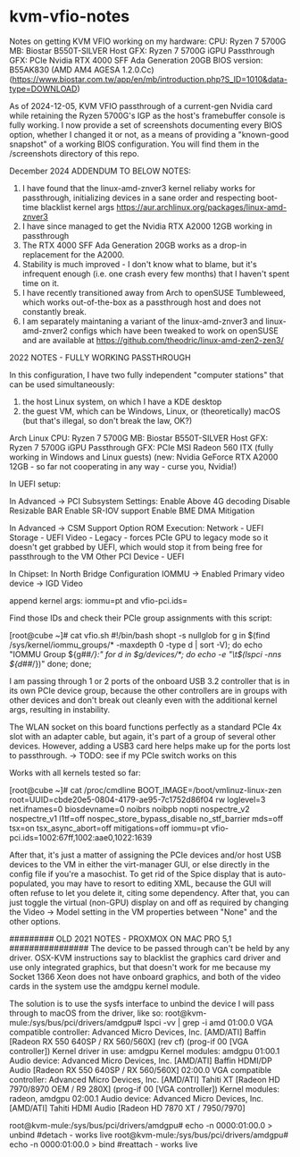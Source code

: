 # kvm-vfio-notes
Notes on getting KVM VFIO working on my hardware:
CPU: Ryzen 7 5700G
MB: Biostar B550T-SILVER
Host GFX: Ryzen 7 5700G iGPU
Passthrough GFX: PCIe Nvidia RTX 4000 SFF Ada Generation 20GB
BIOS version: B55AK830 (AMD AM4 AGESA 1.2.0.Cc) (https://www.biostar.com.tw/app/en/mb/introduction.php?S_ID=1010&data-type=DOWNLOAD)

As of 2024-12-05, KVM VFIO passthrough of a current-gen Nvidia card while retaining the Ryzen 5700G's IGP as the host's framebuffer console is fully working.
I now provide a set of screenshots documenting every BIOS option, whether I changed it or not, as a means of providing a "known-good snapshot" of a working BIOS configuration. You will find them in the /screenshots directory of this repo.


December 2024 ADDENDUM TO BELOW NOTES:
1. I have found that the linux-amd-znver3 kernel reliaby works for passthrough, initializing devices in a sane order and respecting boot-time blacklist kernel args https://aur.archlinux.org/packages/linux-amd-znver3
2. I have since managed to get the Nvidia RTX A2000 12GB working in passthrough
3. The RTX 4000 SFF Ada Generation 20GB works as a drop-in replacement for the A2000.
4. Stability is much improved - I don't know what to blame, but it's infrequent enough (i.e. one crash every few months) that I haven't spent time on it.
5. I have recently transitioned away from Arch to openSUSE Tumbleweed, which works out-of-the-box as a passthrough host and does not constantly break.
6. I am separately maintaning a variant of the linux-amd-znver3 and linux-amd-znver2 configs which have been tweaked to work on openSUSE and are available at https://github.com/theodric/linux-amd-zen2-zen3/



2022 NOTES - FULLY WORKING PASSTHROUGH 

In this configuration, I have two fully independent "computer stations" that can be used simultaneously:
1. the host Linux system, on which I have a KDE desktop
2. the guest VM, which can be Windows, Linux, or (theoretically) macOS (but that's illegal, so don't break the law, OK?)

Arch Linux
CPU: Ryzen 7 5700G
MB: Biostar B550T-SILVER
Host GFX: Ryzen 7 5700G iGPU
Passthrough GFX: PCIe MSI Radeon 560 ITX (fully working in Windows and Linux guests)
(new: Nvidia GeForce RTX A2000 12GB - so far not cooperating in any way - curse you, Nvidia!)

In UEFI setup:

In Advanced -> PCI Subsystem Settings:
Enable Above 4G decoding
Disable Resizable BAR
Enable SR-IOV support
Enable BME DMA Mitigation

In Advanced -> CSM Support
Option ROM Execution:
Network - UEFI
Storage - UEFI
Video - Legacy - forces PCIe GPU to legacy mode so it doesn't get grabbed by UEFI, which would stop it from being free for passthrough to the VM
Other PCI Device - UEFI

In Chipset:
In North Bridge Configuration
IOMMU -> Enabled
Primary video device -> IGD Video

append kernel args: iommu=pt and vfio-pci.ids=<PCI IDs of all cards to be passed through>

Find those IDs and check their PCIe group assignments with this script:

[root@cube ~]# cat vfio.sh
#!/bin/bash
shopt -s nullglob
for g in $(find /sys/kernel/iommu_groups/* -maxdepth 0 -type d | sort -V); do
    echo "IOMMU Group ${g##*/}:"
    for d in $g/devices/*; do
        echo -e "\t$(lspci -nns ${d##*/})"
    done;
done;

I am passing through 1 or 2 ports of the onboard USB 3.2 controller that is in its own PCIe device group, because the other controllers are in groups with other devices and don't break out cleanly even with the additional kernel args, resulting in instability.

The WLAN socket on this board functions perfectly as a standard PCIe 4x slot with an adapter cable, but again, it's part of a group of several other devices. However, adding a USB3 card here helps make up for the ports lost to passthrough.
-> TODO: see if my PCIe switch works on this

Works with all kernels tested so far:

[root@cube ~]# cat /proc/cmdline
BOOT_IMAGE=/boot/vmlinuz-linux-zen root=UUID=cbde20e5-0804-4179-ae95-7c1752d86f04 rw loglevel=3 net.ifnames=0 biosdevname=0 noibrs noibpb nopti nospectre_v2 nospectre_v1 l1tf=off nospec_store_bypass_disable no_stf_barrier mds=off tsx=on tsx_async_abort=off mitigations=off iommu=pt vfio-pci.ids=1002:67ff,1002:aae0,1022:1639

After that, it's just a matter of assigning the PCIe devices and/or host USB devices to the VM in either the virt-manager GUI, or else directly in the config file if you're a masochist.
To get rid of the Spice display that is auto-populated, you may have to resort to editing XML, because the GUI will often refuse to let you delete it, citing some dependency.
After that, you can just toggle the virtual (non-GPU) display on and off as required by changing the Video -> Model setting in the VM properties between "None" and the other options.

######### OLD 2021 NOTES - PROXMOX ON MAC PRO 5,1 ################
The device to be passed through can't be held by any driver. 
OSX-KVM instructions say to blacklist the graphics card driver and use only integrated graphics, but that doesn't work for me because my Socket 1366 Xeon does not have onboard graphics, and both of the video cards in the system use the amdgpu kernel module.

The solution is to use the sysfs interface to unbind the device I will pass through to macOS from the driver, like so:
root@kvm-mule:/sys/bus/pci/drivers/amdgpu# lspci -vv | grep -i amd
01:00.0 VGA compatible controller: Advanced Micro Devices, Inc. [AMD/ATI] Baffin [Radeon RX 550 640SP / RX 560/560X] (rev cf) (prog-if 00 [VGA controller])
	Kernel driver in use: amdgpu
	Kernel modules: amdgpu
01:00.1 Audio device: Advanced Micro Devices, Inc. [AMD/ATI] Baffin HDMI/DP Audio [Radeon RX 550 640SP / RX 560/560X]
02:00.0 VGA compatible controller: Advanced Micro Devices, Inc. [AMD/ATI] Tahiti XT [Radeon HD 7970/8970 OEM / R9 280X] (prog-if 00 [VGA controller])
	Kernel modules: radeon, amdgpu
02:00.1 Audio device: Advanced Micro Devices, Inc. [AMD/ATI] Tahiti HDMI Audio [Radeon HD 7870 XT / 7950/7970]

root@kvm-mule:/sys/bus/pci/drivers/amdgpu# echo -n 0000:01:00.0 > unbind #detach - works live
root@kvm-mule:/sys/bus/pci/drivers/amdgpu# echo -n 0000:01:00.0 > bind #reattach - works live
